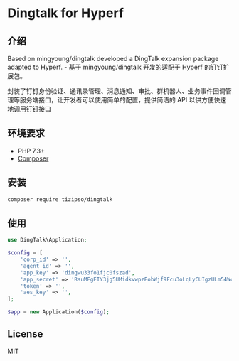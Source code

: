 # Dingtalk for Hyperf

## 介绍
Based on mingyoung/dingtalk developed a DingTalk expansion package adapted to Hyperf. - 基于 mingyoung/dingtalk 开发的适配于 Hyperf 的钉钉扩展包。

封装了钉钉身份验证、通讯录管理、消息通知、审批、群机器人、业务事件回调管理等服务端接口，让开发者可以使用简单的配置，提供简洁的 API 以供方便快速地调用钉钉接口

## 环境要求

- PHP 7.3+
- [Composer](https://getcomposer.org/)

## 安装

```bash
composer require tizipso/dingtalk
```

## 使用

```php
use DingTalk\Application;

$config = [
    'corp_id' => '',
    'agent_id' => '',
    'app_key' => 'dingwu33fo1fjc0fszad',
    'app_secret' => 'RsuMFgEIY3jg5UMidkvwpzEobWjf9Fcu3oLqLyCUIgzULm54WcV7j9fi3fJlUshk',
    'token' => '',
    'aes_key' => '',
];

$app = new Application($config);
```

## License

MIT
